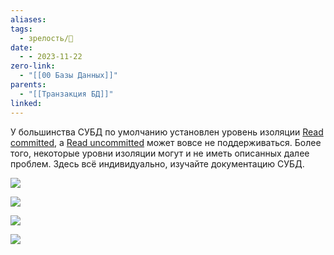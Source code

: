 ```yaml
---
aliases: 
tags:
  - зрелость/🌱
date:
  - - 2023-11-22
zero-link:
  - "[[00 Базы Данных]]"
parents:
  - "[[Транзакция БД]]"
linked:
---
```

У большинства СУБД по умолчанию установлен уровень изоляции [Read committed](Read%20committed.md), а [Read uncommitted](Read%20uncommitted.md) может вовсе не поддерживаться. Более того, некоторые уровни изоляции могут и не иметь описанных далее проблем. Здесь всё индивидуально, изучайте документацию СУБД.

![](Read%20uncommitted.md#^52421e)

![](Read%20committed.md#^11df20)

![](Repeatable%20read.md#^38dd4b)

![](Serializable.md#^fdb385)
